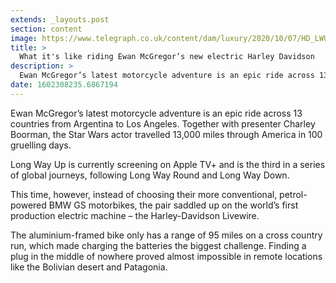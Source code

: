 ```yaml
--- 
extends: _layouts.post 
section: content 
image: https://www.telegraph.co.uk/content/dam/luxury/2020/10/07/HD_LWU_22_09_20_07_trans_NvBQzQNjv4BqqtuEOhvsJnrGmava71Er0IKxhRkCPROwg_a40PpQo9E.jpg?impolicy=logo-overlay 
title: > 
  What it's like riding Ewan McGregor’s new electric Harley Davidson 
description: > 
  Ewan McGregor’s latest motorcycle adventure is an epic ride across 13 countries from Argentina to Los Angeles.Together with presenter Charley Boorman, the Star Wars actor travelled 13,000 miles through America in 100 gruelling days.Long Way Up is currently screening on Apple TV+ and is the third in a series of global journeys, following Long Way Round and Long Way Down.This time, however, instead of choosing their more conventional, petrol-powered BMW GS motorbikes, the pair saddled up on the world’s first production electric machine – the Harley-Davidson Livewire.Finding a plug in the middle of nowhere proved almost impossible in remote locations like the Bolivian desert and Patagonia. 
date: 1602308235.6867194 
--- 
```

Ewan McGregor’s latest motorcycle adventure is an epic ride across 13 countries from Argentina to Los Angeles. Together with presenter Charley Boorman, the Star Wars actor travelled 13,000 miles through America in 100 gruelling days.

Long Way Up is currently screening on Apple TV+ and is the third in a series of global journeys, following Long Way Round and Long Way Down.

This time, however, instead of choosing their more conventional, petrol-powered BMW GS motorbikes, the pair saddled up on the world’s first production electric machine – the Harley-Davidson Livewire.

The aluminium-framed bike only has a range of 95 miles on a cross country run, which made charging the batteries the biggest challenge. Finding a plug in the middle of nowhere proved almost impossible in remote locations like the Bolivian desert and Patagonia.